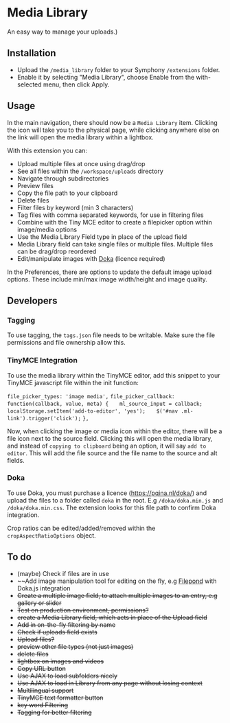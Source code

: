 # Media Library

An easy way to manage your uploads.)

## Installation

- Upload the `/media_library` folder to your Symphony `/extensions` folder.
- Enable it by selecting "Media Library", choose Enable from the with-selected menu, then click Apply.

## Usage

In the main navigation, there should now be a `Media Library` item. Clicking the icon will take you to the physical page, while clicking anywhere else on the link will open the media library within a lightbox.

With this extension you can:

- Upload multiple files at once using drag/drop
- See all files within the `/workspace/uploads` directory
- Navigate through subdirectories
- Preview files
- Copy the file path to your clipboard
- Delete files
- Filter files by keyword (min 3 characters)
- Tag files with comma separated keywords, for use in filtering files
- Combine with the Tiny MCE editor to create a filepicker option within image/media options
- Use the Media Library Field type in place of the upload field
- Media Library field can take single files or multiple files. Multiple files can be drag/drop reordered
- Edit/manipulate images with [Doka](https://pqina.nl/doka/) (licence required)

In the Preferences, there are options to update the default image upload options. These include min/max image width/height and image quality.

## Developers

### Tagging

To use tagging, the `tags.json` file needs to be writable. Make sure the file permissions and file ownership allow this.

### TinyMCE Integration

To use the media library within the TinyMCE editor, add this snippet to your TinyMCE javascript file within the init function:

`file_picker_types: 'image media',`
`file_picker_callback: function(callback, value, meta) {`
`	ml_source_input = callback;`
`	localStorage.setItem('add-to-editor', 'yes');`
`	$('#nav .ml-link').trigger('click');`
`},`

Now, when clicking the image or media icon within the editor, there will be a file icon next to the source field. Clicking this will open the media library, and instead of `copying to clipboard` being an option, it will say `add to editor`. This will add the file source and the file name to the source and alt fields.

### Doka

To use Doka, you must purchase a licence (https://pqina.nl/doka/) and upload the files to a folder called `doka` in the root. E.g `/doka/doka.min.js` and `/doka/doka.min.css`. The extension looks for this file path to confirm Doka integration.

Crop ratios can be edited/added/removed within the `cropAspectRatioOptions` object.

## To do

- (maybe) Check if files are in use
- ~~Add image manipulation tool for editing on the fly, e.g [Filepond](https://github.com/pqina/filepond) with Doka.js integration
- ~~Create a multiple image field, to attach multiple images to an entry, e.g gallery or slider~~
- ~~Test on production environment, permissions?~~
- ~~create a Media Library field, which acts in place of the Upload field~~
- ~~Add in on-the-fly filtering by name~~
- ~~Check if uploads field exists~~
- ~~Upload files?~~
- ~~preview other file types (not just images)~~
- ~~delete files~~
- ~~lightbox on images and videos~~
- ~~Copy URL button~~
- ~~Use AJAX to load subfolders nicely~~
- ~~Use AJAX to load in Library from any page without losing context~~
- ~~Multilingual support~~
- ~~TinyMCE text formatter button~~
- ~~key word Filtering~~
- ~~Tagging for better filtering~~
